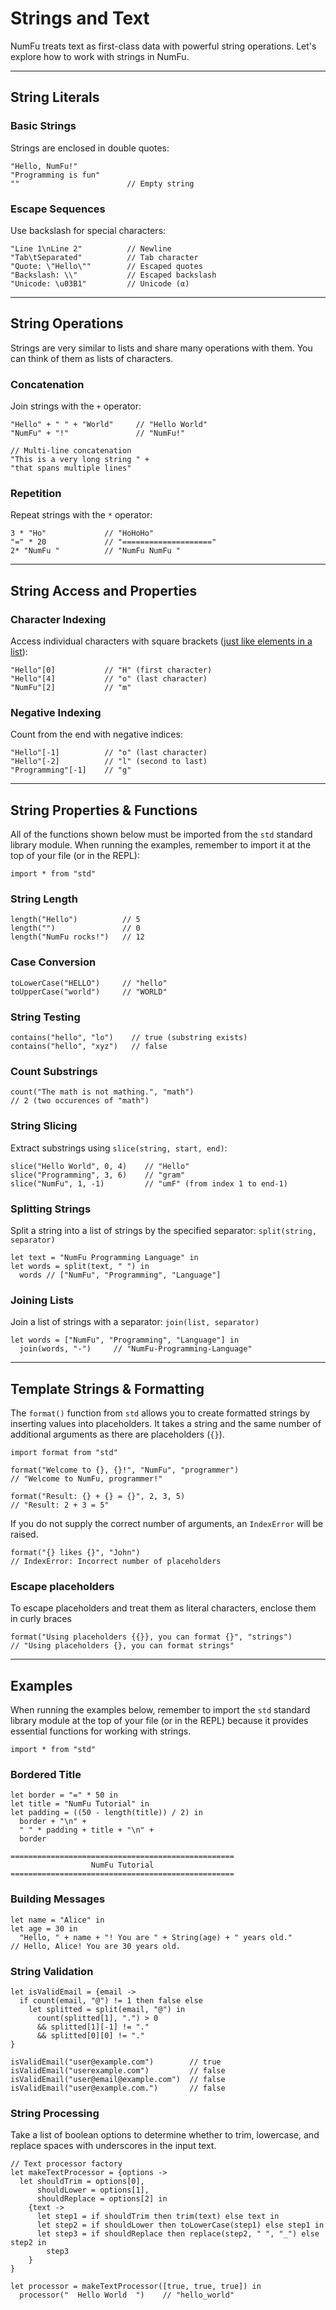 # Strings and Text

NumFu treats text as first-class data with powerful string operations. Let's explore how to work with strings in NumFu.

-----
## String Literals

### Basic Strings

Strings are enclosed in double quotes:

```numfu
"Hello, NumFu!"
"Programming is fun"
""                        // Empty string
```

### Escape Sequences

Use backslash for special characters:

```numfu
"Line 1\nLine 2"          // Newline
"Tab\tSeparated"          // Tab character
"Quote: \"Hello\""        // Escaped quotes
"Backslash: \\"           // Escaped backslash
"Unicode: \u03B1"         // Unicode (α)
```

-----
## String Operations

Strings are very similar to lists and share many operations with them. You can think of them as lists of characters.

### Concatenation

Join strings with the `+` operator:

```numfu
"Hello" + " " + "World"     // "Hello World"
"NumFu" + "!"               // "NumFu!"

// Multi-line concatenation
"This is a very long string " +
"that spans multiple lines"
```

### Repetition

Repeat strings with the `*` operator:

```numfu
3 * "Ho"             // "HoHoHo"
"=" * 20             // "===================="
2* "NumFu "          // "NumFu NumFu "
```

-----
## String Access and Properties

### Character Indexing

Access individual characters with square brackets ([just like elements in a list](http://localhost:3000/docs/guide/lists#accessing-list-elements)):

```numfu
"Hello"[0]           // "H" (first character)
"Hello"[4]           // "o" (last character)
"NumFu"[2]           // "m"
```

### Negative Indexing

Count from the end with negative indices:

```numfu
"Hello"[-1]          // "o" (last character)
"Hello"[-2]          // "l" (second to last)
"Programming"[-1]    // "g"
```


-----
## String Properties & Functions

All of the functions shown below must be imported from the `std` standard library module. When running the examples, remember to import it at the top of your file (or in the REPL):

```numfu
import * from "std"
```

### String Length

```numfu
length("Hello")          // 5
length("")               // 0
length("NumFu rocks!")   // 12
```

### Case Conversion

```numfu
toLowerCase("HELLO")     // "hello"
toUpperCase("world")     // "WORLD"
```

### String Testing

```numfu
contains("hello", "lo")    // true (substring exists)
contains("hello", "xyz")   // false
```

### Count Substrings

```numfu
count("The math is not mathing.", "math")
// 2 (two occurences of "math")
```

### String Slicing

Extract substrings using `slice(string, start, end)`:

```numfu
slice("Hello World", 0, 4)    // "Hello"
slice("Programming", 3, 6)    // "gram"
slice("NumFu", 1, -1)         // "umF" (from index 1 to end-1)
```

### Splitting Strings

Split a string into a list of strings by the specified separator: `split(string, separator)`

```numfu
let text = "NumFu Programming Language" in
let words = split(text, " ") in
  words // ["NumFu", "Programming", "Language"]
```

### Joining Lists

Join a list of strings with a separator: `join(list, separator)`

```numfu
let words = ["NumFu", "Programming", "Language"] in
  join(words, "-")     // "NumFu-Programming-Language"
```

-----
## Template Strings & Formatting

The `format()` function from `std` allows you to create formatted strings by inserting values into placeholders. It takes a string and the same number of additional arguments as there are placeholders (`{}`).

```
import format from "std"
```
```numfu
format("Welcome to {}, {}!", "NumFu", "programmer")
// "Welcome to NumFu, programmer!"

format("Result: {} + {} = {}", 2, 3, 5)
// "Result: 2 + 3 = 5"
```

If you do not supply the correct number of arguments, an `IndexError` will be raised.

```numfu
format("{} likes {}", "John")
// IndexError: Incorrect number of placeholders
```

### Escape placeholders

To escape placeholders and treat them as literal characters, enclose them in curly braces

```numfu
format("Using placeholders {{}}, you can format {}", "strings")
// "Using placeholders {}, you can format strings"
```

-----
## Examples

When running the examples below, remember to import the `std` standard library module at the top of your file (or in the REPL) because it provides essential functions for working with strings.

```numfu
import * from "std"
```

### Bordered Title

```numfu
let border = "=" * 50 in
let title = "NumFu Tutorial" in
let padding = ((50 - length(title)) / 2) in
  border + "\n" +
  " " * padding + title + "\n" +
  border
```
```
==================================================
                  NumFu Tutorial
==================================================
```

### Building Messages

```numfu
let name = "Alice" in
let age = 30 in
  "Hello, " + name + "! You are " + String(age) + " years old."
// Hello, Alice! You are 30 years old.
```

### String Validation

```numfu
let isValidEmail = {email ->
  if count(email, "@") != 1 then false else
    let splitted = split(email, "@") in
      count(splitted[1], ".") > 0
      && splitted[1][-1] != "."
      && splitted[0][0] != "."
}

isValidEmail("user@example.com")        // true
isValidEmail("userexample.com")         // false
isValidEmail("user@email@example.com")  // false
isValidEmail("user@example.com.")       // false
```

### String Processing

Take a list of boolean options to determine whether to trim, lowercase, and replace spaces with underscores in the input text.

```numfu
// Text processor factory
let makeTextProcessor = {options ->
  let shouldTrim = options[0],
      shouldLower = options[1],
      shouldReplace = options[2] in
    {text ->
      let step1 = if shouldTrim then trim(text) else text in
      let step2 = if shouldLower then toLowerCase(step1) else step1 in
      let step3 = if shouldReplace then replace(step2, " ", "_") else step2 in
        step3
    }
}

let processor = makeTextProcessor([true, true, true]) in
  processor("  Hello World  ")    // "hello_world"
```
